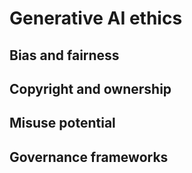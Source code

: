 # Generative AI ethics

## Bias and fairness
## Copyright and ownership
## Misuse potential
## Governance frameworks